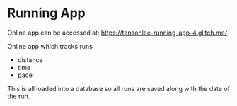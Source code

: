 # Running App

Online app can be accessed at: https://tansonlee-running-app-4.glitch.me/

Online app which tracks runs
* distance
* time
* pace

This is all loaded into a database so all runs are saved along with the date of the run.
